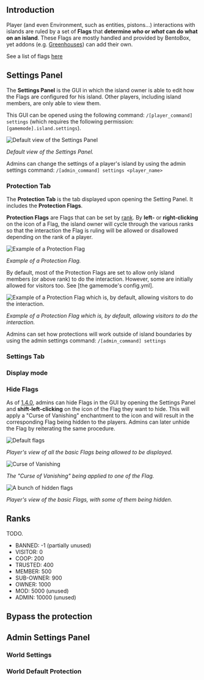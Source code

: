 ## Introduction
Player (and even Environment, such as entities, pistons...) interactions with islands are ruled by a set of **Flags** that **determine *who* or *what* can do what on an island**. These Flags are mostly handled and provided by BentoBox, yet addons (e.g. [Greenhouses](https://github.com/BentoBoxWorld/Greenhouses)) can add their own.

See a list of flags [here](https://github.com/BentoBoxWorld/BentoBox/wiki/Flags)

## Settings Panel

The **Settings Panel** is the GUI in which the island owner is able to edit how the Flags are configured for his island. Other players, including island members, are only able to view them.

This GUI can be opened using the following command: `/[player_command] settings` (which requires the following permission: `[gamemode].island.settings`).

![Default view of the Settings Panel](https://user-images.githubusercontent.com/20014332/62971374-f2e00580-be11-11e9-8011-4d3515111390.png)

*Default view of the Settings Panel.*

Admins can change the settings of a player's island by using the admin settings command: `/[admin_command] settings <player_name>`

### Protection Tab

The **Protection Tab** is the tab displayed upon opening the Setting Panel. It includes the **Protection Flags**.

**Protection Flags** are Flags that can be set by [rank](https://github.com/BentoBoxWorld/BentoBox/wiki/Island-Protection,-Flags-&-Ranks#ranks). By **left-** or **right-clicking** on the icon of a Flag, the island owner will cycle through the various ranks so that the interaction the Flag is ruling will be allowed or disallowed depending on the rank of a player.

![Example of a Protection Flag](https://user-images.githubusercontent.com/20014332/62974085-b31c1c80-be17-11e9-8b27-2fd4bf54ae87.png)

*Example of a Protection Flag.*

By default, most of the Protection Flags are set to allow only island members (or above rank) to do the interaction. However, some are initially allowed for visitors too. See [the gamemode's config.yml].

![Example of a Protection Flag which is, by default, allowing visitors to do the interaction.](https://user-images.githubusercontent.com/20014332/62974359-553c0480-be18-11e9-8679-0033fd8bf8bd.png)

*Example of a Protection Flag which is, by default, allowing visitors to do the interaction.*

Admins can set how protections will work outside of island boundaries by using the admin settings command: `/[admin_command] settings`

### Settings Tab

### Display mode

### Hide Flags

As of [1.4.0](https://github.com/BentoBoxWorld/BentoBox/releases/tag/1.4.0), admins can hide Flags in the GUI by opening the Settings Panel and **shift-left-clicking** on the icon of the Flag they want to hide. This will apply a "Curse of Vanishing" enchantment to the icon and will result in the corresponding Flag being hidden to the players. Admins can later unhide the Flag by reiterating the same procedure.

![Default flags](https://user-images.githubusercontent.com/20014332/62943390-a4634480-bdda-11e9-962f-ad0b33958411.png)

*Player's view of all the basic Flags being allowed to be displayed.*

![Curse of Vanishing](https://user-images.githubusercontent.com/20014332/62943316-77169680-bdda-11e9-8c23-da152f1d8614.png)

*The "Curse of Vanishing" being applied to one of the Flag.*

![A bunch of hidden flags](https://user-images.githubusercontent.com/20014332/62943489-e1c7d200-bdda-11e9-97f0-06bbcb98099f.png)

*Player's view of the basic Flags, with some of them being hidden.*

## Ranks

TODO.

* BANNED: -1 (partially unused)
* VISITOR: 0
* COOP: 200
* TRUSTED: 400
* MEMBER: 500
* SUB-OWNER: 900
* OWNER: 1000
* MOD: 5000 (unused)
* ADMIN: 10000 (unused)

## Bypass the protection

## Admin Settings Panel

### World Settings

### World Default Protection
